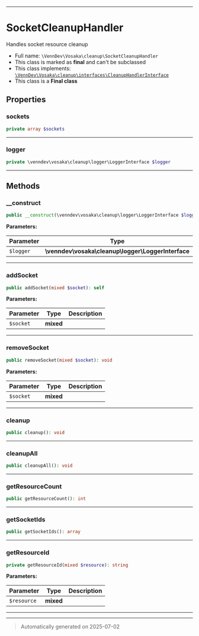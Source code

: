 ***

# SocketCleanupHandler

Handles socket resource cleanup



* Full name: `\VennDev\Vosaka\cleanup\SocketCleanupHandler`
* This class is marked as **final** and can't be subclassed
* This class implements:
[`\VennDev\Vosaka\cleanup\interfaces\CleanupHandlerInterface`](./interfaces/CleanupHandlerInterface.md)
* This class is a **Final class**



## Properties


### sockets



```php
private array $sockets
```






***

### logger



```php
private \venndev\vosaka\cleanup\logger\LoggerInterface $logger
```






***

## Methods


### __construct



```php
public __construct(\venndev\vosaka\cleanup\logger\LoggerInterface $logger): mixed
```








**Parameters:**

| Parameter | Type | Description |
|-----------|------|-------------|
| `$logger` | **\venndev\vosaka\cleanup\logger\LoggerInterface** |  |





***

### addSocket



```php
public addSocket(mixed $socket): self
```








**Parameters:**

| Parameter | Type | Description |
|-----------|------|-------------|
| `$socket` | **mixed** |  |





***

### removeSocket



```php
public removeSocket(mixed $socket): void
```








**Parameters:**

| Parameter | Type | Description |
|-----------|------|-------------|
| `$socket` | **mixed** |  |





***

### cleanup



```php
public cleanup(): void
```












***

### cleanupAll



```php
public cleanupAll(): void
```












***

### getResourceCount



```php
public getResourceCount(): int
```












***

### getSocketIds



```php
public getSocketIds(): array
```












***

### getResourceId



```php
private getResourceId(mixed $resource): string
```








**Parameters:**

| Parameter | Type | Description |
|-----------|------|-------------|
| `$resource` | **mixed** |  |





***


***
> Automatically generated on 2025-07-02
